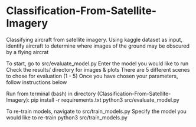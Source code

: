 # Classification-From-Satellite-Imagery
Classifying aircraft from satellite imagery.
Using kaggle dataset as input, identify aircraft
to determine where images of the ground may be obscured by a flying aircrat

To start, go to src/evaluate_model.py
Enter the model you would like to run
Check the results/ directory for images & plots
There are 5 different scenes to chose for evaluation (1 - 5)
Once you have chosen your parameters, follow instructions below

Run from terminal (bash) in directory (Classification-From-Satellite-Imagery):
  pip install -r requirements.txt
  python3 src/evaluate_model.py

To re-train models, navigate to src/train_models.py
Specify the model you would like to re-train
  python3 src/train_models.py
